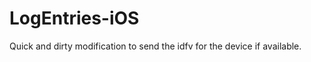 LogEntries-iOS
==============
Quick and dirty modification to send the idfv for the device if available.

